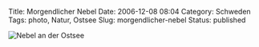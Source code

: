Title: Morgendlicher Nebel
Date: 2006-12-08 08:04
Category: Schweden
Tags: photo, Natur, Ostsee
Slug: morgendlicher-nebel
Status: published

![Nebel an der
Ostsee](/pic/haze.jpg "Nebel an der Ostsee")

